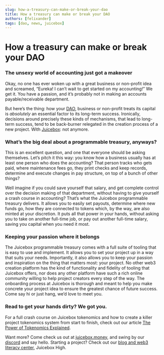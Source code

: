 ```yaml
---
slug: how-a-treasury-can-make-or-break-your-dao
title: How a treasury can make or break your DAO
authors: [felixander]
tags: [dao, news, juicebox]
---
```


# How a treasury can make or break your DAO

### The unsexy world of accounting just got a makeover

Okay, no one has ever woken up with a great business or non-profit idea and screamed, “Eureka! I can’t wait to get started on my accounting!” We get it. You have a passion, and it’s probably not in making an accounts payable/receivable department.

But here’s the thing: how your [DAO](https://info.juicebox.money/blog/daolicious-tips-for-starting-your-first-dao), business or non-profit treats its capital is *absolutely* an essential factor to its long-term success. Ironically, decisions around precisely these kinds of mechanisms, that lead to long-term success, tend to be back-burner relegated in the creation process of a new project. With [Juicebox](https://info.juicebox.money/blog/juicebox-the-token-minting-powerhouse): not anymore.

### What’s the big deal about a programmable treasury, anyways?

This is an excellent question, and one that everyone should be asking themselves. Let’s pitch it this way: you know how a business usually has at least one person who does the accounting? That person tracks who gets paid, where maintenance fees go, they print checks and keep records, determine and execute changes in pay structure, on top of a bunch of other things?

Well imagine if you could save yourself that salary, and get complete control over the decision making of that department, without having to give yourself a crash course in accounting? That’s what the Juicebox programmable treasury delivers. It allows you to easily set payouts, determine where new funds go, how they are connected to tokens which, by the way, are also minted at your discretion. It puts all that power in your hands, without asking you to take on another full-time job, or pay out another full-time salary, saving you capital when you need it most.

### Keeping your passion where it belongs

The Juicebox programmable treasury comes with a full suite of tooling that is easy to use and implement. It allows you to set your project up in a way that suits your needs. Importantly, it also allows you to keep your passion and inspiration on the thing that matters most: your project. No other web3 creation platform has the kind of functionality and fidelity of tooling that Juicebox offers, nor does any other platform have such a rich online community willing to help project creators every step of the way. The onboarding process at Juicebox is thorough and meant to help you make concrete your project idea to ensure the greatest chance of future success. Come say hi or just hang, we’d love to meet you.

### Read to get your hands dirty? We got you.

For a full crash course on Juicebox tokenomics and how to create a killer project tokenomics system from start to finish, check out our article [The Power of Tokenomics Explained](https://info.juicebox.money/blog/the-power-of-tokenomics-explained).

Want more? Come check us out at [juicebox.money](http://juicebox.money), and swing by our [discord](https://discord.gg/WKNztrUq) and say hello. Starting a project? Check out our [blog and web3 literacy center](http://info.juicebox.money), Juicebox High.
